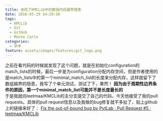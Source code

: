 ```yaml
---
title: 发现了KMCLib中的数组内存越界隐患
date: 2016-03-29 14:29:56
tags:
  - KMCLib
  - Git
  - GitHub
  - Monte Carlo
categories:
  - 学术
feature: assets/images/features/git_logo.png
---
```


之前在看代码的时候就发现了这个问题，就是在初始化configuration的match_lists的时候，最后一步是为configuration分配内存空间，但是作者使用的是match_lists中的第一个minimal_match_list的长度来分配内存，这样就留下了数组越界的隐患，我写了个单元测试，测试了下，果然！
**因为由于周期性边界条件的原因，第一个minimal_match_list可能并不是长度最长的**
<br>
于是我就向leetmaa/KMCLib的主分支提交了自己的代码，今天他接受了我的pull requests。具体的pull request信息以及我做的bug修复就不多扯了，贴上github上的链接来好了：
[<span class="fa fa-github"></span> Fix the out-of-bound bug by PytLab · Pull Request #5 · leetmaa/KMCLib](https://github.com/leetmaa/KMCLib/pull/5)
